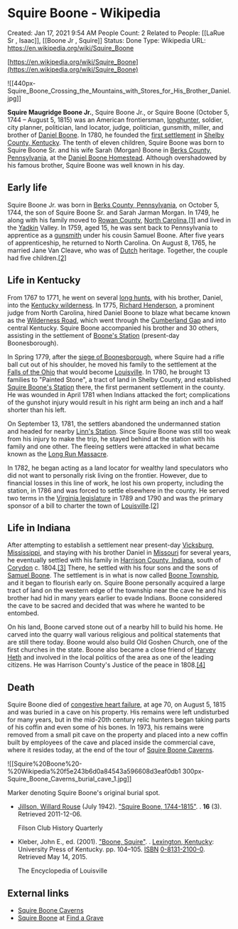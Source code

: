 # Squire Boone - Wikipedia

Created: Jan 17, 2021 9:54 AM
People Count: 2
Related to People: [[LaRue Sr , Isaac]], [[Boone Jr , Squire]]
Status: Done
Type: Wikipedia
URL: https://en.wikipedia.org/wiki/Squire_Boone

[https://en.wikipedia.org/wiki/Squire_Boone](https://en.wikipedia.org/wiki/Squire_Boone)

![[440px-Squire_Boone_Crossing_the_Mountains_with_Stores_for_His_Brother_Daniel.jpg]]

**Squire Maugridge Boone Jr.**, Squire Boone Jr., or Squire Boone (October 5, 1744 – August 5, 1815) was an American frontiersman, [longhunter](https://en.wikipedia.org/wiki/Longhunter), soldier, city planner, politician, land locator, judge, politician, gunsmith, miller, and brother of [Daniel Boone](https://en.wikipedia.org/wiki/Daniel_Boone). In 1780, he founded the [first settlement](https://en.wikipedia.org/wiki/Squire_Boone%27s_Station) in [Shelby County, Kentucky](https://en.wikipedia.org/wiki/Shelby_County,_Kentucky). The tenth of eleven children, Squire Boone was born to Squire Boone Sr. and his wife Sarah (Morgan) Boone in [Berks County, Pennsylvania](https://en.wikipedia.org/wiki/Berks_County,_Pennsylvania), at the [Daniel Boone Homestead](https://en.wikipedia.org/wiki/Daniel_Boone_Homestead). Although overshadowed by his famous brother, Squire Boone was well known in his day.

## Early life

Squire Boone Jr. was born in [Berks County, Pennsylvania](https://en.wikipedia.org/wiki/Berks_County,_Pennsylvania), on October 5, 1744, the son of Squire Boone Sr. and Sarah Jarman Morgan. In 1749, he along with his family moved to [Rowan County](https://en.wikipedia.org/wiki/Rowan_County,_North_Carolina), [North Carolina](https://en.wikipedia.org/wiki/North_Carolina),[[1]](https://en.wikipedia.org/wiki/Squire_Boone) and lived in the [Yadkin](https://en.wikipedia.org/wiki/Yadkin_River) Valley. In 1759, aged 15, he was sent back to Pennsylvania to apprentice as a [gunsmith](https://en.wikipedia.org/wiki/Gunsmith) under his cousin Samuel Boone. After five years of apprenticeship, he returned to North Carolina. On August 8, 1765, he married Jane Van Cleave, who was of [Dutch](https://en.wikipedia.org/wiki/Dutch_American) heritage. Together, the couple had five children.[[2]](https://en.wikipedia.org/wiki/Squire_Boone)

## Life in Kentucky

From 1767 to 1771, he went on several [long hunts](https://en.wikipedia.org/wiki/Longhunter), with his brother, Daniel, into the [Kentucky wilderness](https://en.wikipedia.org/wiki/Botetourt_County,_Virginia). In 1775, [Richard Henderson](https://en.wikipedia.org/wiki/Richard_Henderson_(American_pioneer)), a prominent judge from North Carolina, hired Daniel Boone to blaze what became known as the [Wilderness Road](https://en.wikipedia.org/wiki/Wilderness_Road), which went through the [Cumberland Gap](https://en.wikipedia.org/wiki/Cumberland_Gap) and into central Kentucky. Squire Boone accompanied his brother and 30 others, assisting in the settlement of [Boone's Station](https://en.wikipedia.org/wiki/Boonesborough,_Kentucky) (present-day Boonesborough).

In Spring 1779, after the [siege of Boonesborough](https://en.wikipedia.org/wiki/Siege_of_Boonesborough), where Squire had a rifle ball cut out of his shoulder, he moved his family to the settlement at the [Falls of the Ohio](https://en.wikipedia.org/wiki/Falls_of_the_Ohio) that would become [Louisville](https://en.wikipedia.org/wiki/Louisville,_Kentucky). In 1780, he brought 13 families to "Painted Stone", a tract of land in Shelby County, and established [Squire Boone's Station](https://en.wikipedia.org/wiki/Squire_Boone%27s_Station) there, the first permanent settlement in the county. He was wounded in April 1781 when Indians attacked the fort; complications of the gunshot injury would result in his right arm being an inch and a half shorter than his left.

On September 13, 1781, the settlers abandoned the undermanned station and headed for nearby [Linn's Station](https://en.wikipedia.org/wiki/Linn%27s_Station). Since Squire Boone was still too weak from his injury to make the trip, he stayed behind at the station with his family and one other. The fleeing settlers were attacked in what became known as the [Long Run Massacre](https://en.wikipedia.org/wiki/Long_Run_Massacre).

In 1782, he began acting as a land locator for wealthy land speculators who did not want to personally risk living on the frontier. However, due to financial losses in this line of work, he lost his own property, including the station, in 1786 and was forced to settle elsewhere in the county. He served two terms in the [Virginia legislature](https://en.wikipedia.org/wiki/Virginia_legislature) in 1789 and 1790 and was the primary sponsor of a bill to charter the town of [Louisville](https://en.wikipedia.org/wiki/Louisville,_Kentucky).[[2]](https://en.wikipedia.org/wiki/Squire_Boone)

## Life in Indiana

After attempting to establish a settlement near present-day [Vicksburg, Mississippi](https://en.wikipedia.org/wiki/Vicksburg,_Mississippi), and staying with his brother Daniel in [Missouri](https://en.wikipedia.org/wiki/Missouri_Territory) for several years, he eventually settled with his family in [Harrison County, Indiana](https://en.wikipedia.org/wiki/Harrison_County,_Indiana), south of [Corydon](https://en.wikipedia.org/wiki/Corydon,_Indiana) c. 1804.[[3]](https://en.wikipedia.org/wiki/Squire_Boone) There, he settled with his four sons and the sons of [Samuel Boone](https://en.wikipedia.org/w/index.php?title=Samuel_Boone&action=edit&redlink=1). The settlement is in what is now called [Boone Township](https://en.wikipedia.org/wiki/Boone_Township,_Harrison_County,_Indiana), and it began to flourish early on. Squire Boone personally acquired a large tract of land on the western edge of the township near the cave he and his brother had hid in many years earlier to evade Indians. Boone considered the cave to be sacred and decided that was where he wanted to be entombed.

On his land, Boone carved stone out of a nearby hill to build his home. He carved into the quarry wall various religious and political statements that are still there today. Boone would also build Old Goshen Church, one of the first churches in the state. Boone also became a close friend of [Harvey Heth](https://en.wikipedia.org/wiki/Harvey_Heth) and involved in the local politics of the area as one of the leading citizens. He was Harrison County's Justice of the peace in 1808.[[4]](https://en.wikipedia.org/wiki/Squire_Boone)

## Death

Squire Boone died of [congestive heart failure](https://en.wikipedia.org/wiki/Congestive_heart_failure), at age 70, on August 5, 1815 and was buried in a cave on his property. His remains were left undisturbed for many years, but in the mid-20th century relic hunters began taking parts of his coffin and even some of his bones. In 1973, his remains were removed from a small pit cave on the property and placed into a new coffin built by employees of the cave and placed inside the commercial cave, where it resides today, at the end of the tour of [Squire Boone Caverns](https://en.wikipedia.org/wiki/Squire_Boone_Caverns).

![[Squire%20Boone%20-%20Wikipedia%20f5e243b6d0a84543a596608d3eaf0db1 300px-Squire_Boone_Caverns_burial_cave_1.jpg]]

Marker denoting Squire Boone's original burial spot.

- [Jillson, Willard Rouse](https://en.wikipedia.org/wiki/Willard_Rouse_Jillson) (July 1942). ["Squire Boone, 1744-1815"](http://connect1.ajaxdocumentviewer.com/viewerajax.php?w81LY7SsZZO09k9ElQbykODxvxWT4TYDrZXHZomo6v3dtKj7BWu56M2K6XM6Gu5zhOhd%2BtY5STe1M%2FYnKAnhfDaQKSZemSCWhCBi2K9SAWIKtNR38cZqPBCz3INYBFAxXTNHoQtpXjgHLOqh7vFrI6%2B2x5SuTquwQtTx0bZ76c2GHmnqAINfan%2FDuhDsvf%2FvCXYeUyb67BFNBMwjwUHoOIyrbuaez%2BmGKlsTPo3OFAV%2FikeB2Z%2BvLm48eBFuq%2FqPqLheMnP%2FjLwKt56ZG1O0%2FXfI8zPG%2B9C81gBNhnLRerx5EDnW600B2XtgPHW6G%2BYNDDStOBDgb%2Bdi3bSSqT7eTQ6InEOnHS6WJAdj7kJfRvRIhyQ4IQ7dpleLWVapqMngL8bN3LHguEflG6oT7MS85q%2B%2BWzqFqEd6NTyTsIPE8mU%3D). . **16** (3). Retrieved 2011-12-06.

    Filson Club History Quarterly

- Kleber, John E., ed. (2001). ["Boone, Squire"](https://books.google.com/books?id=pXbYITw4ZesC&lpg=PA105&pg=PA104#v=onepage&q&f=false). . [Lexington, Kentucky](https://en.wikipedia.org/wiki/Lexington,_Kentucky): University Press of Kentucky. pp. 104–105. [ISBN](https://en.wikipedia.org/wiki/ISBN_(identifier)) [0-8131-2100-0](https://en.wikipedia.org/wiki/Special:BookSources/0-8131-2100-0). Retrieved May 14, 2015.

    The Encyclopedia of Louisville

## External links

- [Squire Boone Caverns](http://www.squireboonecaverns.com/)
- [Squire Boone](https://www.findagrave.com/memorial/18853) at [Find a Grave](https://en.wikipedia.org/wiki/Find_a_Grave)